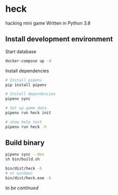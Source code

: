 # heck

hacking mini game Written in Python 3.8

## Install development environment

Start database

```bash
docker-compose up -d
```

Install dependencies

```bash
# Install pipenv
pip install pipenv

# Install dependencies
pipenv sync

# Set up game data
pipenv run heck init

# show help text
pipenv run heck -h
```

## Build binary

```bash
pipenv sync --dev
sh bin/build.sh

bin/dist/heck -h
# or windows
bin/dist/heck.exe -h
```

_to be continued_
